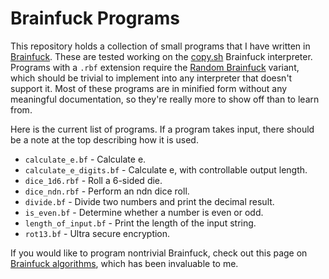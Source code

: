 # Brainfuck Programs

This repository holds a collection of small programs that I have written in
[Brainfuck](https://esolangs.org/wiki/Brainfuck). These are tested working on
the [copy.sh](https://copy.sh/brainfuck/) Brainfuck interpreter. Programs with
a ```.rbf``` extension require the
[Random Brainfuck](https://esolangs.org/wiki/Random_Brainfuck) variant, which
should be trivial to implement into any interpreter that doesn't support it.
Most of these programs are in minified form without any meaningful
documentation, so they're really more to show off than to learn from.

Here is the current list of programs. If a program takes input, there should be
a note at the top describing how it is used.
- ```calculate_e.bf``` - Calculate e.
- ```calculate_e_digits.bf``` - Calculate e, with controllable output length.
- ```dice_1d6.rbf``` - Roll a 6-sided die.
- ```dice_ndn.rbf``` - Perform an ndn dice roll.
- ```divide.bf``` - Divide two numbers and print the decimal result.
- ```is_even.bf``` - Determine whether a number is even or odd.
- ```length_of_input.bf``` - Print the length of the input string.
- ```rot13.bf``` - Ultra secure encryption.

If you would like to program nontrivial Brainfuck, check out this page on
[Brainfuck algorithms](https://esolangs.org/wiki/Brainfuck_algorithms), which
has been invaluable to me.
